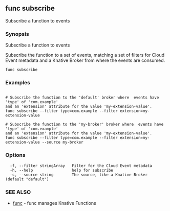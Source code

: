 ## func subscribe

Subscribe a function to events

### Synopsis

Subscribe a function to events

Subscribe the function to a set of events, matching a set of filters for Cloud Event metadata
and a Knative Broker from where the events are consumed.


```
func subscribe
```

### Examples

```

# Subscribe the function to the 'default' broker where  events have 'type' of 'com.example'
and an 'extension' attribute for the value 'my-extension-value'.
func subscribe --filter type=com.example --filter extension=my-extension-value

# Subscribe the function to the 'my-broker' broker where  events have 'type' of 'com.example'
and an 'extension' attribute for the value 'my-extension-value'.
func subscribe --filter type=com.example --filter extension=my-extension-value --source my-broker

```

### Options

```
  -f, --filter stringArray   Filter for the Cloud Event metadata
  -h, --help                 help for subscribe
  -s, --source string        The source, like a Knative Broker (default "default")
```

### SEE ALSO

* [func](func.md)	 - func manages Knative Functions

